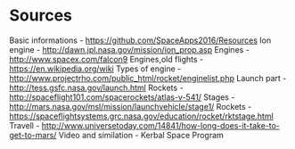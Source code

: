 # Sources
Basic informations - https://github.com/SpaceApps2016/Resources
Ion engine - http://dawn.jpl.nasa.gov/mission/ion_prop.asp
Engines - http://www.spacex.com/falcon9
Engines,old flights - https://en.wikipedia.org/wiki
Types of engine - http://www.projectrho.com/public_html/rocket/enginelist.php
Launch part - http://tess.gsfc.nasa.gov/launch.html
Rockets - http://spaceflight101.com/spacerockets/atlas-v-541/
Stages - http://mars.nasa.gov/msl/mission/launchvehicle/stage1/
Rockets - https://spaceflightsystems.grc.nasa.gov/education/rocket/rktstage.html
Travell - http://www.universetoday.com/14841/how-long-does-it-take-to-get-to-mars/
Video and similation - Kerbal Space Program
